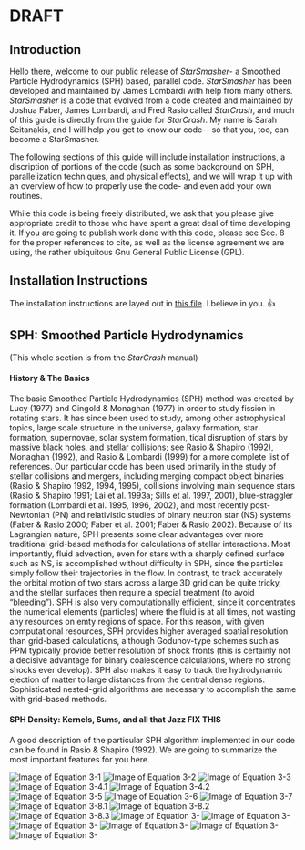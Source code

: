 # DRAFT

## Introduction

Hello there, welcome to our public release of *StarSmasher*- a Smoothed Particle Hydrodynamics (SPH) based, parallel code. *StarSmasher* has been developed and maintained by James Lombardi with help from many others. *StarSmasher* is a code that evolved from a code created and maintained by Joshua Faber, James Lombardi, and Fred Rasio called *StarCrash*, and much of this guide is directly from the guide for *StarCrash*. My name is Sarah Seitanakis, and I will help you get to know our code-- so that you, too, can become a StarSmasher. 

The following sections of this guide will include installation instructions, a discription of portions of the code (such as some background on SPH, parallelization techniques, and physical effects), and we will wrap it up with an overview of how to properly use the code- and even add your own routines. 
  
While this code is being freely distributed, we ask that you please give appropriate credit to those who have spent a great deal of time developing it. If you are going to publish work done with this code, please see Sec. 8 for the proper references to cite, as well as the license agreement we are using, the rather ubiquitous Gnu General Public License (GPL).



## Installation Instructions

The installation instructions are layed out in [this file](./installation.md). I believe in you. :thumbsup:



## SPH: Smoothed Particle Hydrodynamics
(This whole section is from the *StarCrash* manual)

#### History & The Basics

The basic Smoothed Particle Hydrodynamics (SPH) method was created by Lucy (1977) and
Gingold & Monaghan (1977) in order to study fission in rotating stars. It has since been used to
study, among other astrophysical topics, large scale structure in the universe, galaxy formation,
star formation, supernovae, solar system formation, tidal disruption of stars by massive black holes,
and stellar collisions; see Rasio & Shapiro (1992), Monaghan (1992), and Rasio & Lombardi (1999)
for a more complete list of references. Our particular code has been used primarily in the study of
stellar collisions and mergers, including merging compact object binaries (Rasio & Shapiro 1992,
1994, 1995), collisions involving main sequence stars (Rasio & Shapiro 1991; Lai et al. 1993a; Sills
et al. 1997, 2001), blue-straggler formation (Lombardi et al. 1995, 1996, 2002), and most recently
post-Newtonian (PN) and relativistic studies of binary neutron star (NS) systems (Faber & Rasio
2000; Faber et al. 2001; Faber & Rasio 2002). 
Because of its Lagrangian nature, SPH presents some clear advantages over more traditional
grid-based methods for calculations of stellar interactions. Most importantly, fluid advection, even
for stars with a sharply defined surface such as NS, is accomplished without difficulty in SPH,
since the particles simply follow their trajectories in the flow. In contrast, to track accurately the
orbital motion of two stars across a large 3D grid can be quite tricky, and the stellar surfaces
then require a special treatment (to avoid “bleeding”). SPH is also very computationally efficient,
since it concentrates the numerical elements (particles) where the fluid is at all times, not wasting
any resources on emty regions of space. For this reason, with given computational resources, SPH
provides higher averaged spatial resolution than grid-based calculations, although Godunov-type
schemes such as PPM typically provide better resolution of shock fronts (this is certainly not a
decisive advantage for binary coalescence calculations, where no strong shocks ever develop). SPH
also makes it easy to track the hydrodynamic ejection of matter to large distances from the central
dense regions. Sophisticated nested-grid algorithms are necessary to accomplish the same with
grid-based methods.

#### SPH Density: Kernels, Sums, and all that Jazz FIX THIS

A good description of the particular SPH algorithm implemented in our code can be found in
Rasio & Shapiro (1992). We are going to summarize the most important features for you here.

![Image of Equation 3-1](http://www.sciweavers.org/upload/Tex2Img_1522344274/render.png)
![Image of Equation 3-2](http://www.sciweavers.org/upload/Tex2Img_1522345721/render.png)
![Image of Equation 3-3](http://www.sciweavers.org/upload/Tex2Img_1522347434/render.png)
![Image of Equation 3-4.1](http://www.sciweavers.org/upload/Tex2Img_1522347481/render.png)
![Image of Equation 3-4.2](http://www.sciweavers.org/upload/Tex2Img_1522347552/render.png)
![Image of Equation 3-5](http://www.sciweavers.org/upload/Tex2Img_1522347760/render.png)
![Image of Equation 3-6](http://www.sciweavers.org/upload/Tex2Img_1522348140/render.png)
![Image of Equation 3-7](http://www.sciweavers.org/upload/Tex2Img_1522348363/render.png)
![Image of Equation 3-8.1](http://www.sciweavers.org/upload/Tex2Img_1522350154/render.png)
![Image of Equation 3-8.2](http://www.sciweavers.org/upload/Tex2Img_1522350181/render.png)
![Image of Equation 3-8.3](http://www.sciweavers.org/upload/Tex2Img_1522350202/render.png)
![Image of Equation 3-]()
![Image of Equation 3-]()
![Image of Equation 3-]()
![Image of Equation 3-]()
![Image of Equation 3-]()
![Image of Equation 3-]()
